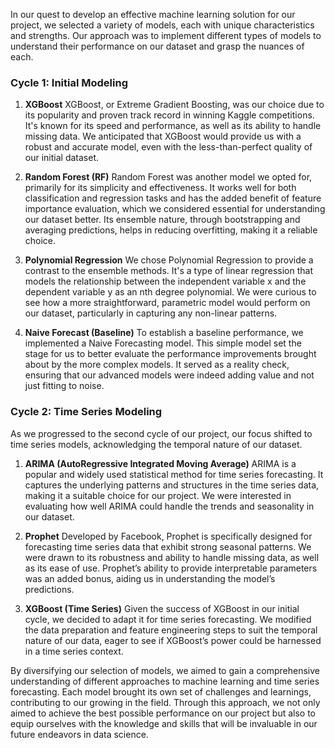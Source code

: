In our quest to develop an effective machine learning solution for our project, we selected a variety of models, each with unique characteristics and strengths. Our approach was to implement different types of models to understand their performance on our dataset and grasp the nuances of each.

### Cycle 1: Initial Modeling

1. **XGBoost**
   XGBoost, or Extreme Gradient Boosting, was our choice due to its popularity and proven track record in winning Kaggle competitions. It's known for its speed and performance, as well as its ability to handle missing data. We anticipated that XGBoost would provide us with a robust and accurate model, even with the less-than-perfect quality of our initial dataset.

2. **Random Forest (RF)**
   Random Forest was another model we opted for, primarily for its simplicity and effectiveness. It works well for both classification and regression tasks and has the added benefit of feature importance evaluation, which we considered essential for understanding our dataset better. Its ensemble nature, through bootstrapping and averaging predictions, helps in reducing overfitting, making it a reliable choice.

3. **Polynomial Regression**
   We chose Polynomial Regression to provide a contrast to the ensemble methods. It's a type of linear regression that models the relationship between the independent variable x and the dependent variable y as an nth degree polynomial. We were curious to see how a more straightforward, parametric model would perform on our dataset, particularly in capturing any non-linear patterns.

4. **Naive Forecast (Baseline)**
   To establish a baseline performance, we implemented a Naive Forecasting model. This simple model set the stage for us to better evaluate the performance improvements brought about by the more complex models. It served as a reality check, ensuring that our advanced models were indeed adding value and not just fitting to noise.

### Cycle 2: Time Series Modeling

As we progressed to the second cycle of our project, our focus shifted to time series models, acknowledging the temporal nature of our dataset.

1. **ARIMA (AutoRegressive Integrated Moving Average)**
   ARIMA is a popular and widely used statistical method for time series forecasting. It captures the underlying patterns and structures in the time series data, making it a suitable choice for our project. We were interested in evaluating how well ARIMA could handle the trends and seasonality in our dataset.

2. **Prophet**
   Developed by Facebook, Prophet is specifically designed for forecasting time series data that exhibit strong seasonal patterns. We were drawn to its robustness and ability to handle missing data, as well as its ease of use. Prophet’s ability to provide interpretable parameters was an added bonus, aiding us in understanding the model’s predictions.

3. **XGBoost (Time Series)**
   Given the success of XGBoost in our initial cycle, we decided to adapt it for time series forecasting. We modified the data preparation and feature engineering steps to suit the temporal nature of our data, eager to see if XGBoost’s power could be harnessed in a time series context.

By diversifying our selection of models, we aimed to gain a comprehensive understanding of different approaches to machine learning and time series forecasting. Each model brought its own set of challenges and learnings, contributing to our growing in the field. Through this approach, we not only aimed to achieve the best possible performance on our project but also to equip ourselves with the knowledge and skills that will be invaluable in our future endeavors in data science.